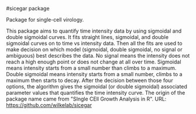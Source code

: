 #sicegar package

Package for single-cell virology.

This package aims to quantify time intensity data by using sigmoidal and double sigmoidal curves. It fits straight lines, sigmoidal, and double sigmoidal curves on to time vs intensity data. Then all the fits are used to make decision on which model (sigmoidal, double sigmoidal, no signal or ambiguous) best describes the data. No signal means the intensity does not reach a high enough point or does not change at all over time. Sigmoidal means intensity starts from a small number than climbs to a maximum. Double sigmoidal means intensity starts from a small number, climbs to a maximum then starts to decay. After the decision between those four options, the algorithm gives the sigmoidal (or double sigmoidal) associated parameter values that quantifies the time intensity curve. The origin of the package name came from "SIngle CEll Growth Analysis in R".
URL: https://github.com/wilkelab/sicegar


